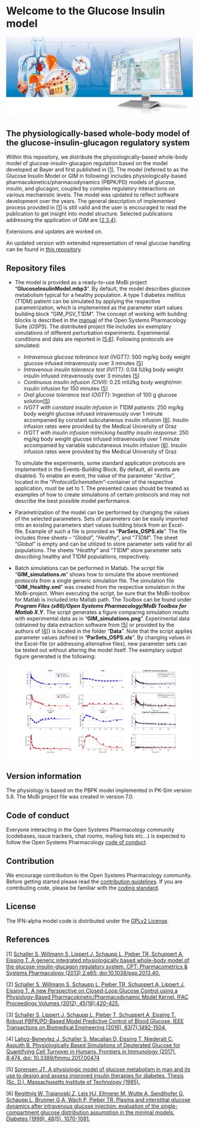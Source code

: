 # Welcome to the Glucose Insulin model
![gim](https://github.com/Open-Systems-Pharmacology/Glucose-Insulin-Model/blob/master/Images/Flyer_X4_Header.jpg)

## The physiologically-based whole-body model of the glucose-insulin-glucagon regulatory system

Within this repository, we distribute the physiologically-based whole-body model of glucose-insulin-glucagon regulation based on the model developed at Bayer and first published in [[1](#references)]. The model (referred to as the Glucose Insulin Model or GIM in following) includes physiologically-based pharmacokinetics/pharmacodynamics (PBPK/PD) models of glucose, insulin, and glucagon, coupled by complex regulatory interactions on various mechanistic levels. The model was updated to reflect software development over the years. The general description of implemented process provided in [[1](#references)] is still valid and the user is encouraged to read the publication to get insight into model structure. Selected publications addressing the application of GIM are [[2,3,4](#references)].

Extensions and updates are worked on.

An updated version with extended representation of renal glucose handling can be found in [this repository](https://github.com/Open-Systems-Pharmacology/SGLT2i-hyperfiltration-model).

## Repository files
* The model is provided as a ready-to-use MoBi project “**GlucoseInsulinModel.mbp3**”. By default, the model describes glucose metabolism typical for a healthy population. A type 1 diabetes mellitus (T1DM) patient can be simulated by applying the respective parametrization, which is implemented as the parameter start values building block “GIM_PSV_T1DM”. The concept of working with building blocks is described in the [manual](https://github.com/Open-Systems-Pharmacology/OSPSuite.Documentation/blob/master/Open%20Systems%20Pharmacology%20Suite.pdf) of the Open Systems Pharmacology Suite (_OSPS_).
The distributed project file includes six exemplary simulations of different perturbation experiments. Experimental conditions and data are reported in [[5,6](#references)]. Following protocols are simulated:

  * _Intravenous glucose tolerance test (IVGTT)_: 500 mg/kg body weight glucose infused intravenously over 3 minutes [[5](#references)]
  * _Intravenous insulin tolerance test (IVITT)_: 0.04 IU/kg body weight insulin infused intravenously over 3 minutes [[5](#references)]
  * _Continuous insulin infusion (CIVII)_: 0.25 mIU/kg body weight/min insulin infusion for 150 minutes [[5](#references)]
  * _Oral glucose tolerance test (OGTT)_: Ingestion of 100 g glucose solution[[5](#references)]
  * _IVGTT with constant insulin infusion in T1DM patients_: 250 mg/kg body weight glucose infused intravenously over 1 minute accompanied by constant subcutaneous insulin infusion [[6](#references)]. Insulin infusion rates were provided by the Medical University of Graz
  * _IVGTT with insulin infusion mimicking healthy insulin response_: 250 mg/kg body weight glucose infused intravenously over 1 minute accompanied by variable subcutaneous insulin infusion [[6](#references)]. Insulin infusion rates were provided by the Medical University of Graz
  
  To simulate the experiments, some standard application protocols are implemented in the Events-Building Block. By default, all events are disabled. To enable an event, the value of the parameter “_Active_”, located in the “_ProtocolSchemaItem_”-container of the respective application, must be set to 1.
The presented cases should be treated as examples of how to create simulations of certain protocols and may not describe the best possible model performance.

* Parametrization of the model can be performed by changing the values of the selected parameters. Sets of parameters can be easily imported into an existing parameters start values building block from an Excel-file. Example of such a file is provided as “**ParSets_OSPS.xls**”. The file includes three sheets – “_Global_”, “_Healthy_”, and “_T1DM_”. The sheet “_Global_” is empty and can be utilized to store parameter sets valid for all populations. The sheets “_Healthy_” and “_T1DM_” store parameter sets describing healthy and T1DM populations, respectively.

* Batch simulations can be performed in Matlab. The script file “**GIM_simulations.m**” shows how to simulate the above mentioned protocols from a single generic simulation file. The simulation file “**GIM_Healthy.xml**” was created from the respective simulation in the MoBi-project. When executing the script, be sure that the MoBi-toolbox for Matlab is included into Matlab path. The Toolbox can be found under **_Program Files (x86)/Open Systems Pharmacology/MoBi Toolbox for Matlab X.Y_**.
The script generates a figure comparing simulation results with experimental data as in “**GIM_simulations.png**”. Experimental data (obtained by data extraction software from [[5](#references)] or provided by the authors of [[6](#references)]) is located in the folder “**Data**”.
Note that the script applies parameter values defined in “**ParSets_OSPS.xls**”. By changing values in the Excel-file (or addressing alternative files), new parameter sets can be tested out without altering the model itself.
The exemplary output figure generated is the following:

![gim_simulations](https://github.com/Open-Systems-Pharmacology/Glucose-Insulin-Model/blob/master/GIM_simulations.png)

## Version information
The physiology is based on the PBPK model implemented in PK-Sim version 5.6. The MoBi project file was created in version 7.0.

## Code of conduct
Everyone interacting in the Open Systems Pharmacology community (codebases, issue trackers, chat rooms, mailing lists etc...) is expected to follow the Open Systems Pharmacology [code of conduct](https://github.com/Open-Systems-Pharmacology/Suite/blob/master/CODE_OF_CONDUCT.md#contributor-covenant-code-of-conduct).

## Contribution
We encourage contribution to the Open Systems Pharmacology community. Before getting started please read the [contribution guidelines](https://github.com/Open-Systems-Pharmacology/Suite/blob/master/CONTRIBUTING.md#ways-to-contribute). If you are contributing code, please be familiar with the [coding standard](https://github.com/Open-Systems-Pharmacology/Suite/blob/master/CODING_STANDARDS.md#visual-studio-settings).

## License
The IFN-alpha model code is distributed under the [GPLv2 License](https://github.com/Open-Systems-Pharmacology/Suite/blob/develop/LICENSE).

## References
[1] [Schaller S, Willmann S, Lippert J, Schaupp L, Pieber TR, Schuppert A, Eissing T. A generic integrated physiologically based whole-body model of the glucose-insulin-glucagon regulatory system. CPT: Pharmacometrics & Systems Pharmacology (2013) 2:e65; doi:10.1038/psp.2013.40.](http://onlinelibrary.wiley.com/doi/10.1038/psp.2013.40/abstract)

[2] [Schaller S, Willmann S, Schaupp L, Pieber TR, Schuppert A, Lippert J, Eissing T. A new Perspective on Closed-Loop Glucose Control using a Physiology-Based Pharmacokinetic/Pharmacodynamic Model Kernel. IFAC Proceedings Volumes (2012), 45(18):420-425.](http://www.sciencedirect.com/science/article/pii/S1474667016321358)

[3] [Schaller S, Lippert J, Schaupp L, Pieber T, Schuppert A, Eissing T. Robust PBPK/PD-Based Model Predictive Control of Blood Glucose. IEEE Transactions on Biomedical Engineering  (2016), 63(7):1492-1504.](http://ieeexplore.ieee.org/stamp/stamp.jsp?arnumber=7315018)

[4] [Lahoz-Beneytez J, Schaller S, Macallan D, Eissing T, Niederalt C, Asquith B. Physiologically Based Simulations of Deuterated Glucose for Quantifying Cell Turnover in Humans. Frontiers in  Immunology (2017), 8:474. doi: 10.3389/fimmu.2017.00474](http://journal.frontiersin.org/article/10.3389/fimmu.2017.00474/abstract)

[5] [Sorensen JT. A physiologic model of glucose metabolism in man and its use to design and assess improved insulin therapies for diabetes. Thesis (Sc. D.). Massachusetts Institute of Technology (1985).](https://dspace.mit.edu/handle/1721.1/15234)

[6] [Regittnig W, Trajanoski Z, Leis HJ, Ellmerer M, Wutte A, Sendlhofer G, Schaupp L, Brunner G A, Wach P, Pieber TR. Plasma and interstitial glucose dynamics after intravenous glucose injection: evaluation of the single-compartment glucose distribution assumption in the minimal models. Diabetes (1999), 48(5), 1070-1081.](https://www.ncbi.nlm.nih.gov/pubmed/10331412)
